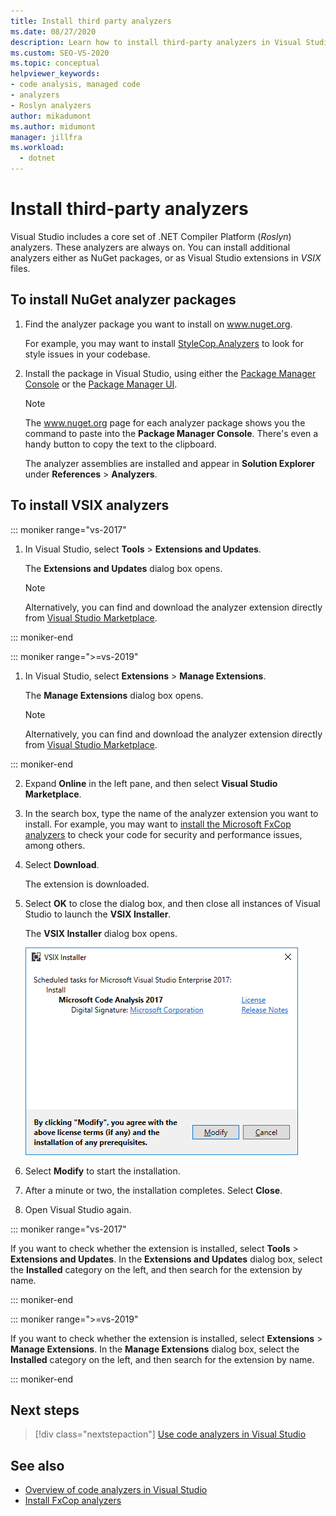 ```yaml
---
title: Install third party analyzers
ms.date: 08/27/2020
description: Learn how to install third-party analyzers in Visual Studio. See how to install Visual Studio extensions in .vsix files and NuGet analyzer packages.
ms.custom: SEO-VS-2020
ms.topic: conceptual
helpviewer_keywords:
- code analysis, managed code
- analyzers
- Roslyn analyzers
author: mikadumont
ms.author: midumont
manager: jillfra
ms.workload: 
  - dotnet
---
```

# Install third-party analyzers

Visual Studio includes a core set of .NET Compiler Platform (*Roslyn*) analyzers. These analyzers are always on. You can install additional analyzers either as NuGet packages, or as Visual Studio extensions in *VSIX* files.

## To install NuGet analyzer packages

1. Find the analyzer package you want to install on www.nuget.org.

   For example, you may want to install [StyleCop.Analyzers](https://www.nuget.org/packages/stylecop.analyzers/) to look for style issues in your codebase.

2. Install the package in Visual Studio, using either the [Package Manager Console](/nuget/quickstart/install-and-use-a-package-in-visual-studio#package-manager-console) or the [Package Manager UI](/nuget/quickstart/install-and-use-a-package-in-visual-studio#package-manager-console).

   > [!NOTE]
   > The www.nuget.org page for each analyzer package shows you the command to paste into the **Package Manager Console**. There's even a handy button to copy the text to the clipboard.

   The analyzer assemblies are installed and appear in **Solution Explorer** under **References** > **Analyzers**.

## To install VSIX analyzers

::: moniker range="vs-2017"

1. In Visual Studio, select **Tools** > **Extensions and Updates**.

   The **Extensions and Updates** dialog box opens.

   > [!NOTE]
   > Alternatively, you can find and download the analyzer extension directly from [Visual Studio Marketplace](https://marketplace.visualstudio.com).

::: moniker-end

::: moniker range=">=vs-2019"

1. In Visual Studio, select **Extensions** > **Manage Extensions**.

   The **Manage Extensions** dialog box opens.

   > [!NOTE]
   > Alternatively, you can find and download the analyzer extension directly from [Visual Studio Marketplace](https://marketplace.visualstudio.com).

::: moniker-end

2. Expand **Online** in the left pane, and then select **Visual Studio Marketplace**.

3. In the search box, type the name of the analyzer extension you want to install. For example, you may want to [install the Microsoft FxCop analyzers](install-fxcop-analyzers.md#vsix) to check your code for security and performance issues, among others.

4. Select **Download**.

   The extension is downloaded.

5. Select **OK** to close the dialog box, and then close all instances of Visual Studio to launch the **VSIX Installer**.

   The **VSIX Installer** dialog box opens.

   ![VSIX installer for Microsoft Code Analysis](media/vsix-installer-code-analysis.png)

6. Select **Modify** to start the installation.

7. After a minute or two, the installation completes. Select **Close**.

8. Open Visual Studio again.

::: moniker range="vs-2017"

If you want to check whether the extension is installed, select **Tools** > **Extensions and Updates**. In the **Extensions and Updates** dialog box, select the **Installed** category on the left, and then search for the extension by name.

::: moniker-end

::: moniker range=">=vs-2019"

If you want to check whether the extension is installed, select **Extensions** > **Manage Extensions**. In the **Manage Extensions** dialog box, select the **Installed** category on the left, and then search for the extension by name.

::: moniker-end

## Next steps

> [!div class="nextstepaction"]
> [Use code analyzers in Visual Studio](../code-quality/use-roslyn-analyzers.md)

## See also

- [Overview of code analyzers in Visual Studio](../code-quality/roslyn-analyzers-overview.md)
- [Install FxCop analyzers](../code-quality/install-fxcop-analyzers.md)
